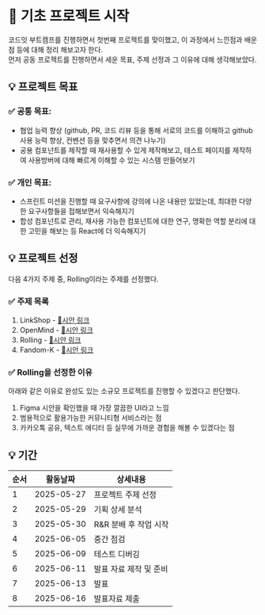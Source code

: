 # 📝 기초 프로젝트 시작
코드잇 부트캠프를 진행하면서 첫번째 프로젝트를 맞이했고, 이 과정에서 느낀점과 배운점 등에 대해 정리 해보고자 한다.  
먼저 공동 프로젝트를 진행하면서 세운 목표, 주제 선정과 그 이유에 대해 생각해보았다.

## 💡 프로젝트 목표
### ✅ 공통 목표:
- 협업 능력 향상 (github, PR, 코드 리뷰 등을 통해 서로의 코드를 이해하고 github 사용 능력 향상, 컨벤션 등을 맞추면서 의견 나누기)
- 공용 컴포넌트를 제작할 때 재사용할 수 있게 제작해보고, 테스트 페이지를 제작하여 사용방버에 대해 빠르게 이해할 수 있는 시스템 만들어보기

### ✅ 개인 목표: 
- 스프린트 미션을 진행할 때 요구사항에 강의에 나온 내용만 있었는데, 최대한 다양한 요구사항들을 접해보면서 익숙해지기
- 합성 컴포넌트로 관리, 재사용 가능한 컴포넌트에 대한 연구, 명확한 역할 분리에 대한 고민을 해보는 등 React에 더 익숙해지기

## 💡 프로젝트 선정
다음 4가지 주제 중, Rolling이라는 주제를 선정했다.

### ✅ 주제 목록
1. LinkShop - [🔗시안 링크](https://www.figma.com/design/OxsmzXRdMsbzevPD3Npo4B/-AAA-%EB%A7%81%ED%81%AC%EC%83%B5?node-id=0-1&p=f&t=dG9XB9gWX7EYDLFk-0)
2. OpenMind - [🔗시안 링크](https://www.figma.com/design/abJyeeWMrJw2YN9wZFHst8/-AAA--%E1%84%8B%E1%85%A9%E1%84%91%E1%85%B3%E1%86%AB%E1%84%86%E1%85%A1%E1%84%8B%E1%85%B5%E1%86%AB%E1%84%83%E1%85%B3?node-id=0-1&p=f&t=PrPZ3aMvSNmQpfpE-0)
3. Rolling - [🔗시안 링크](https://www.figma.com/design/cbZ9PNKSFg4mS7Lf1roZlp/-AAA-%E1%84%85%E1%85%A9%E1%86%AF%E1%84%85%E1%85%B5%E1%86%BC?m=auto&t=H5sNG37brviq5AwE-6)
4. Fandom-K - [🔗시안 링크](https://www.figma.com/design/lccVqOCzq7XCUYztyC7KlQ/-AAA-Fandom-K?m=auto&t=H5sNG37brviq5AwE-6)

### ✅ Rolling을 선정한 이유
아래와 같은 이유로 완성도 있는 소규모 프로젝트를 진행할 수 있겠다고 판단했다.
1. Figma 시안을 확인했을 때 가장 깔끔한 UI라고 느낌
2. 범용적으로 활용가능한 커뮤니티형 서비스라는 점
3. 카카오톡 공유, 텍스트 에디터 등 실무에 가까운 경험을 해볼 수 있겠다는 점

## 💡 기간
|순서|활동날짜|상세내용|
|---|---|---|
|1|2025-05-27|프로젝트 주제 선정|
|2|2025-05-29|기획 상세 분석|
|3|2025-05-30|R&R 분배 후 작업 시작|
|4|2025-06-05|중간 점검|
|5|2025-06-09|테스트 디버깅|
|6|2025-06-11|발표 자료 제작 및 준비|
|7|2025-06-13|발표|
|8|2025-06-16|발표자료 제출|
